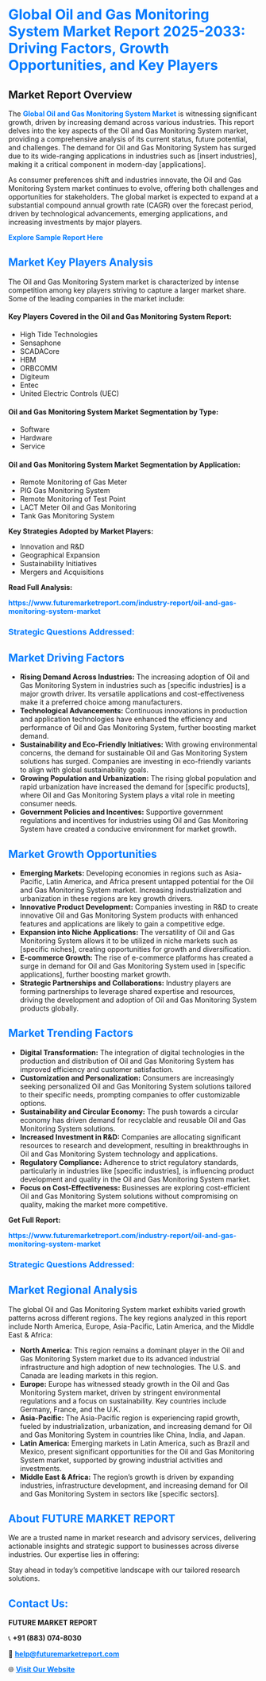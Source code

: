 <h1 style="color: #007BFF;">Global Oil and Gas Monitoring System Market Report 2025-2033: Driving Factors, Growth Opportunities, and Key Players</h1>

<section id="overview">
<h2>Market Report Overview</h2>
<p>The <a href="https://www.futuremarketreport.com/industry-report/oil-and-gas-monitoring-system-market" style="color: #007BFF; text-decoration: none;"><strong>Global Oil and Gas Monitoring System Market</strong></a> is witnessing significant growth, driven by increasing demand across various industries. This report delves into the key aspects of the Oil and Gas Monitoring System market, providing a comprehensive analysis of its current status, future potential, and challenges. The demand for Oil and Gas Monitoring System has surged due to its wide-ranging applications in industries such as [insert industries], making it a critical component in modern-day [applications].</p>
<p>As consumer preferences shift and industries innovate, the Oil and Gas Monitoring System market continues to evolve, offering both challenges and opportunities for stakeholders. The global market is expected to expand at a substantial compound annual growth rate (CAGR) over the forecast period, driven by technological advancements, emerging applications, and increasing investments by major players.</p>
</section>

<section id="overview">
<p><a href="https://www.futuremarketreport.com/request-sample/reportId=57308" style="color: #007BFF; text-decoration: none;"><strong>Explore Sample Report Here</strong></a></p>
</section>

<section id="key-players">
<h2 style="color: #007BFF;">Market Key Players Analysis</h2>
<p>The Oil and Gas Monitoring System market is characterized by intense competition among key players striving to capture a larger market share. Some of the leading companies in the market include:</p>
<h4>Key Players Covered in the Oil and Gas Monitoring System Report:</h4>
<ul><li>High Tide Technologies</li><li>Sensaphone</li><li>SCADACore</li><li>HBM</li><li>ORBCOMM</li><li>Digiteum</li><li>Entec</li><li>United Electric Controls (UEC)</li></ul>
<h4>Oil and Gas Monitoring System Market Segmentation by Type:</h4>
<ul><li>Software</li><li>Hardware</li><li>Service</li></ul>

<h4>Oil and Gas Monitoring System Market Segmentation by Application:</h4>
<ul><li>Remote Monitoring of Gas Meter</li><li>PIG Gas Monitoring System</li><li>Remote Monitoring of Test Point</li><li>LACT Meter Oil and Gas Monitoring</li><li>Tank Gas Monitoring System</li></ul>
<p><strong>Key Strategies Adopted by Market Players:</strong></p>
<ul>
<li>Innovation and R&D</li>
<li>Geographical Expansion</li>
<li>Sustainability Initiatives</li>
<li>Mergers and Acquisitions</li>
</ul>
</section>

<section>
<p><strong>Read Full Analysis: </strong></p><a href="https://www.futuremarketreport.com/industry-report/oil-and-gas-monitoring-system-market" style="color: #007BFF; text-decoration: none;"><strong>https://www.futuremarketreport.com/industry-report/oil-and-gas-monitoring-system-market</strong></a>
<h3 style="color: #007BFF;">Strategic Questions Addressed:</h3>
</section>

<section id="driving-factors">
<h2 style="color: #007BFF;">Market Driving Factors</h2>
<ul>
<li><strong>Rising Demand Across Industries:</strong> The increasing adoption of Oil and Gas Monitoring System in industries such as [specific industries] is a major growth driver. Its versatile applications and cost-effectiveness make it a preferred choice among manufacturers.</li>
<li><strong>Technological Advancements:</strong> Continuous innovations in production and application technologies have enhanced the efficiency and performance of Oil and Gas Monitoring System, further boosting market demand.</li>
<li><strong>Sustainability and Eco-Friendly Initiatives:</strong> With growing environmental concerns, the demand for sustainable Oil and Gas Monitoring System solutions has surged. Companies are investing in eco-friendly variants to align with global sustainability goals.</li>
<li><strong>Growing Population and Urbanization:</strong> The rising global population and rapid urbanization have increased the demand for [specific products], where Oil and Gas Monitoring System plays a vital role in meeting consumer needs.</li>
<li><strong>Government Policies and Incentives:</strong> Supportive government regulations and incentives for industries using Oil and Gas Monitoring System have created a conducive environment for market growth.</li>
</ul>
</section>

<section id="growth-opportunities">
<h2 style="color: #007BFF;">Market Growth Opportunities</h2>
<ul>
<li><strong>Emerging Markets:</strong> Developing economies in regions such as Asia-Pacific, Latin America, and Africa present untapped potential for the Oil and Gas Monitoring System market. Increasing industrialization and urbanization in these regions are key growth drivers.</li>
<li><strong>Innovative Product Development:</strong> Companies investing in R&D to create innovative Oil and Gas Monitoring System products with enhanced features and applications are likely to gain a competitive edge.</li>
<li><strong>Expansion into Niche Applications:</strong> The versatility of Oil and Gas Monitoring System allows it to be utilized in niche markets such as [specific niches], creating opportunities for growth and diversification.</li>
<li><strong>E-commerce Growth:</strong> The rise of e-commerce platforms has created a surge in demand for Oil and Gas Monitoring System used in [specific applications], further boosting market growth.</li>
<li><strong>Strategic Partnerships and Collaborations:</strong> Industry players are forming partnerships to leverage shared expertise and resources, driving the development and adoption of Oil and Gas Monitoring System products globally.</li>
</ul>
</section>

<section id="trending-factors">
<h2 style="color: #007BFF;">Market Trending Factors</h2>
<ul>
<li><strong>Digital Transformation:</strong> The integration of digital technologies in the production and distribution of Oil and Gas Monitoring System has improved efficiency and customer satisfaction.</li>
<li><strong>Customization and Personalization:</strong> Consumers are increasingly seeking personalized Oil and Gas Monitoring System solutions tailored to their specific needs, prompting companies to offer customizable options.</li>
<li><strong>Sustainability and Circular Economy:</strong> The push towards a circular economy has driven demand for recyclable and reusable Oil and Gas Monitoring System solutions.</li>
<li><strong>Increased Investment in R&D:</strong> Companies are allocating significant resources to research and development, resulting in breakthroughs in Oil and Gas Monitoring System technology and applications.</li>
<li><strong>Regulatory Compliance:</strong> Adherence to strict regulatory standards, particularly in industries like [specific industries], is influencing product development and quality in the Oil and Gas Monitoring System market.</li>
<li><strong>Focus on Cost-Effectiveness:</strong> Businesses are exploring cost-efficient Oil and Gas Monitoring System solutions without compromising on quality, making the market more competitive.</li>
</ul>
</section>

<section>
<p><strong>Get Full Report: </strong></p><a href="https://www.futuremarketreport.com/industry-report/oil-and-gas-monitoring-system-market" style="color: #007BFF; text-decoration: none;"><strong>https://www.futuremarketreport.com/industry-report/oil-and-gas-monitoring-system-market</strong></a>
<h3 style="color: #007BFF;">Strategic Questions Addressed:</h3>
</section>


<section id="regional-analysis">
<h2 style="color: #007BFF;">Market Regional Analysis</h2>
<p>The global Oil and Gas Monitoring System market exhibits varied growth patterns across different regions. The key regions analyzed in this report include North America, Europe, Asia-Pacific, Latin America, and the Middle East & Africa:</p>
<ul>
<li><strong>North America:</strong> This region remains a dominant player in the Oil and Gas Monitoring System market due to its advanced industrial infrastructure and high adoption of new technologies. The U.S. and Canada are leading markets in this region.</li>
<li><strong>Europe:</strong> Europe has witnessed steady growth in the Oil and Gas Monitoring System market, driven by stringent environmental regulations and a focus on sustainability. Key countries include Germany, France, and the U.K.</li>
<li><strong>Asia-Pacific:</strong> The Asia-Pacific region is experiencing rapid growth, fueled by industrialization, urbanization, and increasing demand for Oil and Gas Monitoring System in countries like China, India, and Japan.</li>
<li><strong>Latin America:</strong> Emerging markets in Latin America, such as Brazil and Mexico, present significant opportunities for the Oil and Gas Monitoring System market, supported by growing industrial activities and investments.</li>
<li><strong>Middle East & Africa:</strong> The region’s growth is driven by expanding industries, infrastructure development, and increasing demand for Oil and Gas Monitoring System in sectors like [specific sectors].</li>
</ul>
</section>

<footer>
<h2 style="color: #007BFF;">About FUTURE MARKET REPORT</h2>
<p>We are a trusted name in market research and advisory services, delivering actionable insights and strategic support to businesses across diverse industries. Our expertise lies in offering:</p>

<p>Stay ahead in today’s competitive landscape with our tailored research solutions.</p>

<h2 style="color: #007BFF;">Contact Us:</h2>
<p><strong>FUTURE MARKET REPORT</strong></p>
<p>📞 <strong>+91 (883) 074-8030</strong></p>
<p>📧 <strong><a href="mailto:help@futuremarketreport.com" style="color: #007BFF;">help@futuremarketreport.com</a></strong></p>
<p>🌐 <strong><a href="https://www.futuremarketreport.com/" style="color: #007BFF;">Visit Our Website</a></strong></p>
</footer>